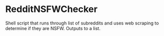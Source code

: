# RedditNSFWChecker
Shell script that runs through list of subreddits and uses web scraping to determine if they are NSFW. Outputs to a list.
